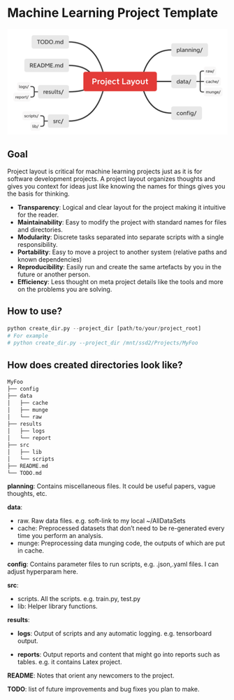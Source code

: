 # Machine Learning Project Template

<img src="./ProjectLayout.png" alt="ProjectLayout" style="zoom:80%;" />

## Goal

Project layout is critical for machine learning projects just as it is for software development projects. A project layout organizes thoughts and gives you context for ideas just like knowing the names for things gives you the basis for thinking.

- **Transparency**: Logical and clear layout for the project making it intuitive for the reader.
- **Maintainability**: Easy to modify the project with standard names for files and directories.
- **Modularity**: Discrete tasks separated into separate scripts with a single responsibility.
- **Portability**: Easy to move a project to another system (relative paths and known dependencies)
- **Reproducibility**: Easily run and create the same artefacts by you in the future or another person.
- **Efficiency**: Less thought on meta project details like the tools and more on the problems you are solving.

## How to use?
```python
python create_dir.py --project_dir [path/to/your/project_root]
# For example
# python create_dir.py --project_dir /mnt/ssd2/Projects/MyFoo
```

## How does created directories look like?
```shell script
MyFoo
├── config
├── data
│   ├── cache
│   ├── munge
│   └── raw
├── results
│   ├── logs
│   └── report
├── src
│   ├── lib
│   └── scripts
├── README.md
└── TODO.md
```

**planning**: Contains miscellaneous files. It could be useful papers, vague thoughts, etc.

**data**: 

- raw. Raw data files. e.g. soft-link to my local ~/AllDataSets
- cache: Preprocessed datasets that don’t need to be re-generated every time you perform an analysis.
- munge: Preprocessing data munging code, the outputs of which are put in cache.

**config**: Contains parameter files to run scripts, e.g. .json,.yaml files. I can adjust hyperparam here. 

**src**:

- scripts. All the scripts. e.g. train.py, test.py
- lib: Helper library functions. 

**results**: 

- **logs**: Output of scripts and any automatic logging. e.g. tensorboard output.

- **reports**: Output reports and content that might go into reports such as tables. e.g. it contains Latex project.

**README**: Notes that orient any newcomers to the project.

**TODO**: list of future improvements and bug fixes you plan to make.

